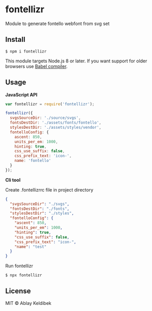 # fontellizr
Module to generate fontello webfont from svg set

## Install

```
$ npm i fontellizr
```
This module targets Node.js 8 or later. If you want support for older browsers use [Babel compiler](https://babeljs.io/).

## Usage

**JavaScript API**

```js
var fontellizr = require('fontellizr');

fontellizr({
  svgsSourceDir: './source/svgs',
  fontsDestDir: './assets/fonts/fontello',
  stylesDestDir: './assets/styles/vendor',
  fontelloConfig: {
    ascent: 850,
    units_per_em: 1000,
    hinting: true,
    css_use_suffix: false,
    css_prefix_text: 'icon-',
    name: 'fontello'
  }
});
```

**Cli tool**

Create .fontellizrrc file in project directory

```json
{
  "svgsSourceDir": "./svgs",
  "fontsDestDir": "./fonts",
  "stylesDestDir": "./styles",
  "fontelloConfig": {
    "ascent": 850,
    "units_per_em": 1000,
    "hinting": true,
    "css_use_suffix": false,
    "css_prefix_text": "icon-",
    "name": "test"
  }
}
```

Run fontellizr

```
$ npx fontellizr
```

## License

MIT © Ablay Keldibek
